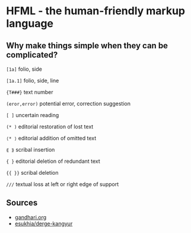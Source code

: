 # HFML - the human-friendly markup language

## Why make things simple when they can be complicated?

`[1a]` folio, side 

`[1a.1]` folio, side, line

`{T###}` text number

`(eror,error)` potential error, correction suggestion

`[ ]` uncertain reading

`(* )`  editorial restoration of lost text

`⟨* ⟩`  editorial addition of omitted text

`⟪ ⟫` scribal insertion

`{ }` editorial deletion of redundant text

`{{ }}` scribal deletion

`///` textual loss at left or right edge of support

## Sources
- [gandhari.org](https://gandhari.org/a_dpreface.php)
- [esukhia/derge-kangyur](https://github.com/Esukhia/derge-kangyur)
 
